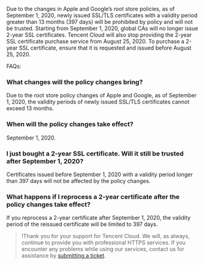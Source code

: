 Due to the changes in Apple and Google’s root store policies, as of September 1, 2020, newly issued SSL/TLS certificates with a validity period greater than 13 months (397 days) will be prohibited by policy and will not be trusted. Starting from September 1, 2020, global CAs will no longer issue 2-year SSL certificates. Tencent Cloud will also stop providing the 2-year SSL certificate purchase service from August 25, 2020. To purchase a 2-year SSL certificate, ensure that it is requested and issued before August 25, 2020.

FAQs:
### What changes will the policy changes bring?
Due to the root store policy changes of Apple and Google, as of September 1, 2020, the validity periods of newly issued SSL/TLS certificates cannot exceed 13 months.

### When will the policy changes take effect?
September 1, 2020.

### I just bought a 2-year SSL certificate. Will it still be trusted after September 1, 2020?
Certificates issued before September 1, 2020 with a validity period longer than 397 days will not be affected by the policy changes.

### What happens if I reprocess a 2-year certificate after the policy changes take effect?
If you reprocess a 2-year certificate after September 1, 2020, the validity period of the reissued certificate will be limited to 397 days.

>!Thank you for your support for Tencent Cloud. We will, as always, continue to provide you with professional HTTPS services.
If you encounter any problems while using our services, contact us for assistance by [submitting a ticket](https://console.cloud.tencent.com/workorder/category).

